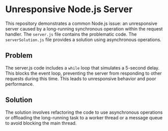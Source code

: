 # Unresponsive Node.js Server

This repository demonstrates a common Node.js issue: an unresponsive server caused by a long-running synchronous operation within the request handler.  The `server.js` file contains the problematic code.  The `serverSolution.js` file provides a solution using asynchronous operations.

## Problem

The server.js code includes a `while` loop that simulates a 5-second delay.  This blocks the event loop, preventing the server from responding to other requests during this time.  This leads to unresponsive behavior and poor performance.

## Solution

The solution involves refactoring the code to use asynchronous operations or offloading the long-running task to a worker thread or a message queue to avoid blocking the main thread.